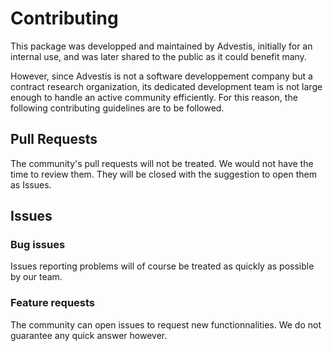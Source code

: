 # Contributing

This package was developped and maintained by Advestis, initially for an internal use, and was later shared to the public as it could benefit many.

However, since Advestis is not a software developpement company but a contract research organization, its dedicated development team is not large enough to
handle an active community efficiently. For this reason, the following contributing guidelines are to be followed.

## Pull Requests

The community's pull requests will not be treated. We would not have the time to review them. They will be closed with the suggestion to open them as Issues.

## Issues

### Bug issues

Issues reporting problems will of course be treated as quickly as possible by our team.

### Feature requests

The community can open issues to request new functionnalities. We do not guarantee any quick answer however.
